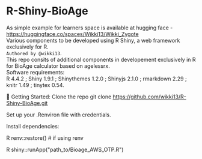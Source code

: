 # R-Shiny-BioAge
As simple example for learners space is available at hugging face - https://huggingface.co/spaces/Wikki13/Wikki_Zygote
<br>
Various components to be developed using R Shiny, a web framework exclusively for R. <br>
`Authored by @wikki13`. <br>
This repo consits of additional components in developement exclusively in R for BioAge calculator based on agelessrx. <br>
Software requirements: <br>
R 4.4.2 ; Shiny 1.9.1 ; Shinythemes 1.2.0 ; Shinyjs 2.1.0 ; rmarkdown 2.29 ; knitr 1.49 ; tinytex 0.54.

🚀 Getting Started:
Clone the repo
git clone https://github.com/wikki13/R-Shiny-BioAge.git

Set up your .Renviron file with credentials.

Install dependencies:

R
renv::restore()  # if using renv

R
shiny::runApp("path_to/Bioage_AWS_OTP.R")
